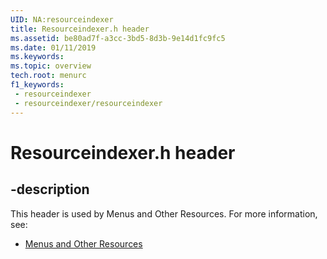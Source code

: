 ```yaml
---
UID: NA:resourceindexer
title: Resourceindexer.h header
ms.assetid: be80ad7f-a3cc-3bd5-8d3b-9e14d1fc9fc5
ms.date: 01/11/2019
ms.keywords: 
ms.topic: overview
tech.root: menurc
f1_keywords:
 - resourceindexer
 - resourceindexer/resourceindexer
---
```


# Resourceindexer.h header


## -description

This header is used by Menus and Other Resources. For more information, see:

- [Menus and Other Resources](../_menurc/index.md)

